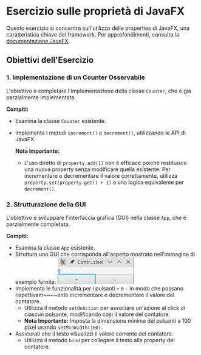 # Esercizio sulle proprietà di JavaFX

Questo esercizio si concentra sull'utilizzo delle properties di JavaFX, una caratteristica chiave del framework. Per approfondimenti, consulta la [documentazione JavaFX](https://docs.oracle.com/javase/8/javafx/api/javafx/beans/property/Property.html).

## Obiettivi dell'Esercizio

### 1. Implementazione di un Counter Osservabile
L'obiettivo è completare l'implementazione della classe `Counter`, che è già parzialmente implementata.

**Compiti:**
- Esamina la classe `Counter` esistente.
- Implementa i metodi `increment()` e `decrement()`, utilizzando le API di JavaFX.

  **Nota Importante:**
  - L'uso diretto di `property.add(1)` non è efficace poiché restituisce una nuova property senza modificare quella esistente. Per incrementare o decrementare il valore correttamente, utilizza `property.set(property.get() + 1)` o una logica equivalente per `decrement()`.

### 2. Strutturazione della GUI
L'obiettivo è sviluppare l'interfaccia grafica (GUI) nella classe `App`, che è parzialmente completata.

**Compiti:**
- Esamina la classe `App` esistente.
- Struttura una GUI che corrisponda all'aspetto mostrato nell'immagine di esempio fornita: ![](./example.png)
- Implementa le funzionalità per i pulsanti `+` e `-` in modo che possano rispettivam~~~~ente incrementare e decrementare il valore del contatore.
  - Utilizza il metodo `setOnAction` per associare un'azione al click di ciascun pulsante, modificando così il valore del contatore.
  - **Nota Importante:** Imposta la dimensione minima dei pulsanti a 100 pixel usando `setMinWidth(100)`.
- Assicurati che il testo visualizzi il valore corrente del contatore.
  - Utilizza il metodo `bind` per collegare il testo alla property del contatore.
